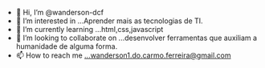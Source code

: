 - 👋 Hi, I’m @wanderson-dcf
- 👀 I’m interested in ...Aprender mais as tecnologias de TI.
- 🌱 I’m currently learning ...html,css,javascript
- 💞️ I’m looking to collaborate on ...desenvolver ferramentas que auxiliam a humanidade de alguma forma.
- 📫 How to reach me ...wanderson1.do.carmo.ferreira@gmail.com

<!---
wanderson-dcf/wanderson-dcf is a ✨ special ✨ repository because its `README.md` (this file) appears on your GitHub profile.
You can click the Preview link to take a look at your changes.
--->
